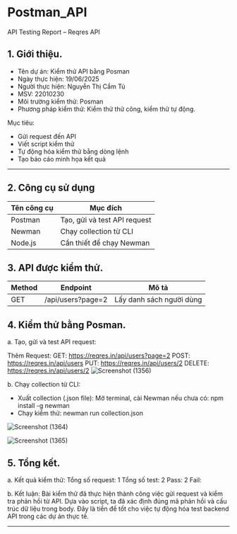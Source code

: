 # Postman_API

API Testing Report – Reqres API

## 1. Giới thiệu.

- Tên dự án: Kiểm thử API bằng Posman
- Ngày thực hiện: 19/06/2025
- Người thực hiện: Nguyễn Thị Cẩm Tú
- MSV: 22010230
- Môi trường  kiểm thử: Posman
- Phương pháp kiểm thử: Kiểm thử thử công, kiểm thử tự động.

Mục tiêu:
- Gửi request đến API
- Viết script kiểm thử
- Tự động hóa kiểm thử bằng dòng lệnh
- Tạo báo cáo minh họa kết quả

---

## 2. Công cụ sử dụng

| Tên công cụ | Mục đích                         |
|-------------|----------------------------------|
| Postman     | Tạo, gửi và test API request     |
| Newman      | Chạy collection từ CLI           |
| Node.js     | Cần thiết để chạy Newman         |

## 3. API được kiểm thử.

| Method | Endpoint                       | Mô tả                        |
|--------|--------------------------------|------------------------------|
| GET    | /api/users?page=2             | Lấy danh sách người dùng     |

## 4. Kiểm thử bằng Posman.

a. Tạo, gửi và test API request:

Thêm Request:
GET: https://reqres.in/api/users?page=2
POST: https://reqres.in/api/users
PUT: https://reqres.in/api/users/2
DELETE: https://reqres.in/api/users/2
![Screenshot (1356)](https://github.com/user-attachments/assets/3e436620-604d-49fc-ba4b-2d6747e04bc7)

b. Chạy collection từ CLI:

- Xuất collection (.json file): Mở terminal, cài Newman nếu chưa có:
npm install -g newman
- Chạy kiểm thử:
newman run collection.json

![Screenshot (1364)](https://github.com/user-attachments/assets/d5885092-2748-4efe-b15b-8610102750ed)

![Screenshot (1365)](https://github.com/user-attachments/assets/a9071c9a-426a-4ef3-b487-716dfebb0ce8)

## 5. Tổng kết.

a. Kết quả kiểm thử:
Tổng số request: 1
Tổng số test: 2	
Pass: 2	
Fail: 

b. Kết luận: 
Bài kiểm thử đã thực hiện thành công việc gửi request và kiểm tra phản hồi từ API. Dựa vào script, ta đã xác định đúng mã phản hồi và cấu trúc dữ liệu trong body. Đây là tiền đề tốt cho việc tự động hóa test backend API trong các dự án thực tế.


---

